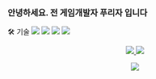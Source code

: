 ### 안녕하세요. 전 게임개발자 푸리자 입니다

🛠️ 기술
<img src="https://img.shields.io/badge/UnrealEngine-0E1128?style=flat-square&logo=unrealengine&logoColor=white"/> <img src="https://img.shields.io/badge/Unity-FFFFFF?style=flat-square&logo=unity&logoColor=black"/>  <img src="https://img.shields.io/badge/Java-007396?style=flat-square&logo=Java&logoColor=white"/> <img src="https://img.shields.io/badge/Csharp-239120?style=flat-square&logo=csharp&logoColor=white"/>

<p align="center"><a href="#">
    <img src="https://github-readme-stats.vercel.app/api?username=ojs4228&show_icons=true&include_all_commits=true&line_height=33&count_private=true&theme=nord"/>
    <img src="https://github-readme-stats.vercel.app/api/top-langs?username=ojs4228&langs_count=4&count_private=true&theme=nord"/>
</a><br></p>


<p align="center"><a href="#">
    <img src="http://github-profile-trophy.vercel.app/?username=ojs4228&margin-w=28&margin-h=15&theme=nord" />
</a></p>
